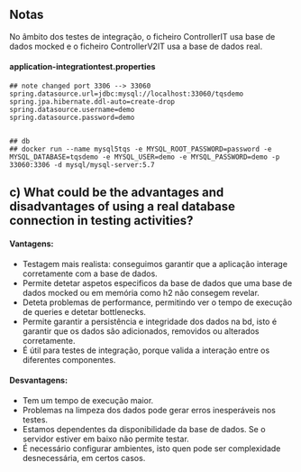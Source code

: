 ## Notas

No âmbito dos testes de integração, o ficheiro ControllerIT usa base de dados mocked e o ficheiro ControllerV2IT usa a base de dados real.


#### application-integrationtest.properties
```
## note changed port 3306 --> 33060
spring.datasource.url=jdbc:mysql://localhost:33060/tqsdemo
spring.jpa.hibernate.ddl-auto=create-drop
spring.datasource.username=demo
spring.datasource.password=demo


## db
## docker run --name mysql5tqs -e MYSQL_ROOT_PASSWORD=password -e MYSQL_DATABASE=tqsdemo -e MYSQL_USER=demo -e MYSQL_PASSWORD=demo -p 33060:3306 -d mysql/mysql-server:5.7
```

## c) What could be the advantages and disadvantages of using a real database connection in testing activities?

#### Vantagens: 

- Testagem mais realista: conseguimos garantir que a aplicação interage corretamente com a base de dados.
- Permite detetar aspetos especificos da base de dados que uma base de dados mocked ou em memória como h2 não consegem revelar.
- Deteta problemas de performance, permitindo ver o tempo de execução de queries e detetar bottlenecks.
- Permite garantir a persistência e integridade dos dados na bd, isto é garantir que os dados são adicionados, removidos ou alterados corretamente.
- É útil para testes de integração, porque valida a interação entre os diferentes componentes.


#### Desvantagens:

- Tem um tempo de execução maior.
- Problemas na limpeza dos dados pode gerar erros inesperáveis nos testes.
- Estamos dependentes da disponibilidade da base de dados. Se o servidor estiver em baixo não permite testar.
- É necessário configurar ambientes, isto quen pode ser complexidade desnecessária, em certos casos.
